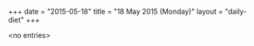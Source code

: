 +++
date = "2015-05-18"
title = "18 May 2015 (Monday)"
layout = "daily-diet"
+++

<p>&lt;no entries&gt;</p>